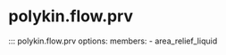 # polykin.flow.prv

::: polykin.flow.prv
    options:
        members:
            - area_relief_liquid
